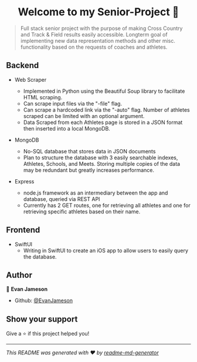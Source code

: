 <h1 align="center">Welcome to my Senior-Project 👋</h1>
<p>
</p>

> Full stack senior project with the purpose of making Cross Country and Track & Field results easily accessible. Longterm goal of implementing new data representation methods and other misc. functionality based on the requests of coaches and athletes.

## Backend

* Web Scraper
  * Implemented in Python using the Beautiful Soup library to facilitate HTML scraping. 
  * Can scrape input files via the "-file" flag.
  * Can scrape a hardcoded link via the "-auto" flag. Number of athletes scraped can be limited with an optional argument.
  * Data Scraped from each Athletes page is stored in a JSON format then inserted into a local MongoDB.
  
* MongoDB 
  * No-SQL database that stores data in JSON documents
  * Plan to structure the database with 3 easily searchable indexes, Athletes, Schools, and Meets. Storing multiple copies of the data may be redundant but greatly increases performance.

* Express 
  * node.js framework as an intermediary between the app and database, queried via REST API
  * Currently has 2 GET routes, one for retrieving all athletes and one for retrieving specific athletes based on their name.

## Frontend

* SwiftUI 
  * Writing in SwiftUI to create an iOS app to allow users to easily query the database.

## Author

👤 **Evan Jameson**

* Github: [@EvanJameson](https://github.com/EvanJameson)

## Show your support

Give a ⭐️ if this project helped you!

***
_This README was generated with ❤️ by [readme-md-generator](https://github.com/kefranabg/readme-md-generator)_
